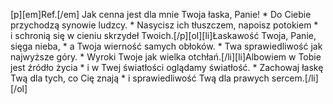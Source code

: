 [p][em]Ref.[/em] Jak cenna jest dla mnie Twoja łaska, Panie! * Do Ciebie przychodzą synowie ludzcy. * Nasycisz ich tłuszczem, napoisz potokiem * i schronią się w cieniu skrzydeł Twoich.[/p][ol][li]Łaskawość Twoja, Panie, sięga nieba, * a Twoja wierność samych obłoków. * Twa sprawiedliwość jak najwyższe góry. * Wyroki Twoje jak wielka otchłań.[/li][li]Albowiem w Tobie jest źródło życia * i w Twej światłości oglądamy światłość. * Zachowaj łaskę Twą dla tych, co Cię znają * i sprawiedliwość Twą dla prawych sercem.[/li][/ol]